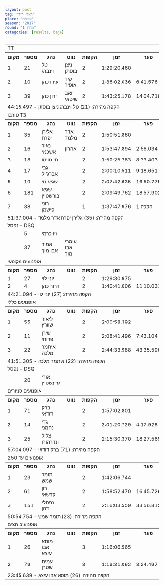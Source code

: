 ```yaml
---
layout: post
tag: "ראלי רייד"
place: "צאלים"
season: "2017"
round: "מרוץ 1"
categories: [results, baja]
---
```

<table class="line_color">
    <tr>
        <td  colspan="99" class="title_font">TT</td>
    </tr>
    <tr class="rnkh_bkcolor">
        <th class="rnkh_font">מקום</th>
        <th class="rnkh_font">מספר</th>
        <th class="rnkh_font">נהג</th>
        <th class="rnkh_font">נווט</th>
        <th class="rnkh_font">הקפות</th>
        <th class="rnkh_font">זמן</th>
        <th class="rnkh_font">פער</th>
        <th class="rnkh_font">הקפה מהירה</th>
    </tr>
    <tr class="rnk_bkcolor">
        <td class="rnk_font">1</td>
        <td class="rnk_font">21</td>
        <td class="rnk_font">טל וינברג</td>
        <td class="rnk_font">ניצן בוסתן</td>
        <td class="rnk_font">2</td>
        <td class="rnk_font">1:29:20.460</td>
        <td class="rnk_font"></td>
        <td class="rnk_font">44:15.497</td>
    </tr>
    <tr class="rnk_bkcolor">
        <td class="rnk_font">2</td>
        <td class="rnk_font">10</td>
        <td class="rnk_font">עידו כהן</td>
        <td class="rnk_font">קיד אופיר</td>
        <td class="rnk_font">2</td>
        <td class="rnk_font">1:36:02.036</td>
        <td class="rnk_font">6:41.576</td>
        <td class="rnk_font">46:43.614</td>
    </tr>
    <tr class="rnk_bkcolor">
        <td class="rnk_font">3</td>
        <td class="rnk_font">39</td>
        <td class="rnk_font">ירון כהן</td>
        <td class="rnk_font">יואב שיטאי</td>
        <td class="rnk_font">2</td>
        <td class="rnk_font">1:43:25.178</td>
        <td class="rnk_font">14:04.718</td>
        <td class="rnk_font">49:26.909</td>
    </tr>
    <tr>
        <td  colspan="99" class="comment_font">הקפה מהירה: (21)  טל וינברג ניצן בוסתן - 44:15.497</td>
    </tr>
    <tr>
        <td  colspan="99" class="title_font">טורבו T3</td>
    </tr>
    <tr class="rnkh_bkcolor">
        <th class="rnkh_font">מקום</th>
        <th class="rnkh_font">מספר</th>
        <th class="rnkh_font">נהג</th>
        <th class="rnkh_font">נווט</th>
        <th class="rnkh_font">הקפות</th>
        <th class="rnkh_font">זמן</th>
        <th class="rnkh_font">פער</th>
        <th class="rnkh_font">הקפה מהירה</th>
    </tr>
    <tr class="rnk_bkcolor">
        <td class="rnk_font">1</td>
        <td class="rnk_font">35</td>
        <td class="rnk_font">אלירן יפרח</td>
        <td class="rnk_font">אדר מלמד</td>
        <td class="rnk_font">2</td>
        <td class="rnk_font">1:50:51.860</td>
        <td class="rnk_font"></td>
        <td class="rnk_font">51:37.004</td>
    </tr>
    <tr class="rnk_bkcolor">
        <td class="rnk_font">2</td>
        <td class="rnk_font">16</td>
        <td class="rnk_font">נאור אשכנזי</td>
        <td class="rnk_font">אהרון</td>
        <td class="rnk_font">2</td>
        <td class="rnk_font">1:53:47.894</td>
        <td class="rnk_font">2:56.034</td>
        <td class="rnk_font">56:30.613</td>
    </tr>
    <tr class="rnk_bkcolor">
        <td class="rnk_font">3</td>
        <td class="rnk_font">18</td>
        <td class="rnk_font">חי טויטו</td>
        <td class="rnk_font"></td>
        <td class="rnk_font">2</td>
        <td class="rnk_font">1:59:25.263</td>
        <td class="rnk_font">8:33.403</td>
        <td class="rnk_font">56:07.132</td>
    </tr>
    <tr class="rnk_bkcolor">
        <td class="rnk_font">4</td>
        <td class="rnk_font">17</td>
        <td class="rnk_font">גבי אברג'יל</td>
        <td class="rnk_font"></td>
        <td class="rnk_font">2</td>
        <td class="rnk_font">2:00:10.511</td>
        <td class="rnk_font">9:18.651</td>
        <td class="rnk_font">51:54.693</td>
    </tr>
    <tr class="rnk_bkcolor">
        <td class="rnk_font">5</td>
        <td class="rnk_font">19</td>
        <td class="rnk_font">שגיא נוי</td>
        <td class="rnk_font"></td>
        <td class="rnk_font">2</td>
        <td class="rnk_font">2:07:42.635</td>
        <td class="rnk_font">16:50.775</td>
        <td class="rnk_font">57:01.563</td>
    </tr>
    <tr class="rnk_bkcolor">
        <td class="rnk_font">6</td>
        <td class="rnk_font">181</td>
        <td class="rnk_font">שגיא בורשטיין</td>
        <td class="rnk_font"></td>
        <td class="rnk_font">2</td>
        <td class="rnk_font">2:09:49.762</td>
        <td class="rnk_font">18:57.902</td>
        <td class="rnk_font">57:57.042</td>
    </tr>
    <tr class="rnk_bkcolor">
        <td class="rnk_font">7</td>
        <td class="rnk_font">38</td>
        <td class="rnk_font">רוני פישמן</td>
        <td class="rnk_font"></td>
        <td class="rnk_font">1</td>
        <td class="rnk_font">1:37:47.976</td>
        <td class="rnk_font">1 הקפה</td>
        <td class="rnk_font">1:37:47.976</td>
    </tr>
    <tr>
        <td  colspan="99" class="comment_font">הקפה מהירה: (35)  אלירן יפרח אדר מלמד - 51:37.004</td>
    </tr>
    <tr>
        <td colspan="99" class="subtitle_font">נפסל - DSQ</td>
    </tr>
    <tr class="rnk_bkcolor">
        <td class="rnk_font"></td>
        <td class="rnk_font">5</td>
        <td class="rnk_font">זיו כרמי</td>
        <td class="rnk_font"></td>
        <td class="rnk_font"></td>
        <td class="rnk_font"></td>
        <td class="rnk_font"></td>
        <td class="rnk_font"></td>
    </tr>
    <tr class="rnk_bkcolor">
        <td class="rnk_font"></td>
        <td class="rnk_font">37</td>
        <td class="rnk_font">אמיר אבו מוך</td>
        <td class="rnk_font">עומרי אבו מוך</td>
        <td class="rnk_font"></td>
        <td class="rnk_font"></td>
        <td class="rnk_font"></td>
        <td class="rnk_font"></td>
    </tr>
    <tr>
        <td  colspan="99" class="title_font">אופנועים מקצועי</td>
    </tr>
    <tr class="rnkh_bkcolor">
        <th class="rnkh_font">מקום</th>
        <th class="rnkh_font">מספר</th>
        <th class="rnkh_font">נהג</th>
        <th class="rnkh_font">נווט</th>
        <th class="rnkh_font">הקפות</th>
        <th class="rnkh_font">זמן</th>
        <th class="rnkh_font">פער</th>
        <th class="rnkh_font">הקפה מהירה</th>
    </tr>
    <tr class="rnk_bkcolor">
        <td class="rnk_font">1</td>
        <td class="rnk_font">27</td>
        <td class="rnk_font">יוני לוי</td>
        <td class="rnk_font"></td>
        <td class="rnk_font">2</td>
        <td class="rnk_font">1:29:30.975</td>
        <td class="rnk_font"></td>
        <td class="rnk_font">44:21.094</td>
    </tr>
    <tr class="rnk_bkcolor">
        <td class="rnk_font">2</td>
        <td class="rnk_font">4</td>
        <td class="rnk_font">דרור כהן</td>
        <td class="rnk_font"></td>
        <td class="rnk_font">2</td>
        <td class="rnk_font">1:40:41.006</td>
        <td class="rnk_font">11:10.031</td>
        <td class="rnk_font">49:11.239</td>
    </tr>
    <tr>
        <td  colspan="99" class="comment_font">הקפה מהירה: (27)  יוני לוי  - 44:21.094</td>
    </tr>
    <tr>
        <td  colspan="99" class="title_font">אופנועים כללי</td>
    </tr>
    <tr class="rnkh_bkcolor">
        <th class="rnkh_font">מקום</th>
        <th class="rnkh_font">מספר</th>
        <th class="rnkh_font">נהג</th>
        <th class="rnkh_font">נווט</th>
        <th class="rnkh_font">הקפות</th>
        <th class="rnkh_font">זמן</th>
        <th class="rnkh_font">פער</th>
        <th class="rnkh_font">הקפה מהירה</th>
    </tr>
    <tr class="rnk_bkcolor">
        <td class="rnk_font">1</td>
        <td class="rnk_font">55</td>
        <td class="rnk_font">ליאור שוורץ</td>
        <td class="rnk_font"></td>
        <td class="rnk_font">2</td>
        <td class="rnk_font">2:00:58.392</td>
        <td class="rnk_font"></td>
        <td class="rnk_font">1:00:24.711</td>
    </tr>
    <tr class="rnk_bkcolor">
        <td class="rnk_font">2</td>
        <td class="rnk_font">11</td>
        <td class="rnk_font">שירן פרוחי</td>
        <td class="rnk_font"></td>
        <td class="rnk_font">2</td>
        <td class="rnk_font">2:08:41.496</td>
        <td class="rnk_font">7:43.104</td>
        <td class="rnk_font">1:04:15.368</td>
    </tr>
    <tr class="rnk_bkcolor">
        <td class="rnk_font">3</td>
        <td class="rnk_font">22</td>
        <td class="rnk_font">איתמר מלכה</td>
        <td class="rnk_font"></td>
        <td class="rnk_font">2</td>
        <td class="rnk_font">2:44:33.988</td>
        <td class="rnk_font">43:35.596</td>
        <td class="rnk_font">41:51.305</td>
    </tr>
    <tr>
        <td  colspan="99" class="comment_font">הקפה מהירה: (22)  איתמר מלכה  - 41:51.305</td>
    </tr>
    <tr>
        <td colspan="99" class="subtitle_font">נפסל - DSQ</td>
    </tr>
    <tr class="rnk_bkcolor">
        <td class="rnk_font"></td>
        <td class="rnk_font">20</td>
        <td class="rnk_font">אורי גרינשטיין</td>
        <td class="rnk_font"></td>
        <td class="rnk_font"></td>
        <td class="rnk_font"></td>
        <td class="rnk_font"></td>
        <td class="rnk_font"></td>
    </tr>
    <tr>
        <td  colspan="99" class="title_font">אופנועים סניורים</td>
    </tr>
    <tr class="rnkh_bkcolor">
        <th class="rnkh_font">מקום</th>
        <th class="rnkh_font">מספר</th>
        <th class="rnkh_font">נהג</th>
        <th class="rnkh_font">נווט</th>
        <th class="rnkh_font">הקפות</th>
        <th class="rnkh_font">זמן</th>
        <th class="rnkh_font">פער</th>
        <th class="rnkh_font">הקפה מהירה</th>
    </tr>
    <tr class="rnk_bkcolor">
        <td class="rnk_font">1</td>
        <td class="rnk_font">71</td>
        <td class="rnk_font">ברק דודאי</td>
        <td class="rnk_font"></td>
        <td class="rnk_font">2</td>
        <td class="rnk_font">1:57:02.801</td>
        <td class="rnk_font"></td>
        <td class="rnk_font">57:04.097</td>
    </tr>
    <tr class="rnk_bkcolor">
        <td class="rnk_font">2</td>
        <td class="rnk_font">14</td>
        <td class="rnk_font">גדי נחמני</td>
        <td class="rnk_font"></td>
        <td class="rnk_font">2</td>
        <td class="rnk_font">2:01:20.729</td>
        <td class="rnk_font">4:17.928</td>
        <td class="rnk_font">1:00:03.311</td>
    </tr>
    <tr class="rnk_bkcolor">
        <td class="rnk_font">3</td>
        <td class="rnk_font">25</td>
        <td class="rnk_font">צליל ונדרהורן</td>
        <td class="rnk_font"></td>
        <td class="rnk_font">2</td>
        <td class="rnk_font">2:15:30.370</td>
        <td class="rnk_font">18:27.569</td>
        <td class="rnk_font">1:06:49.200</td>
    </tr>
    <tr>
        <td  colspan="99" class="comment_font">הקפה מהירה: (71)  ברק דודאי  - 57:04.097</td>
    </tr>
    <tr>
        <td  colspan="99" class="title_font">אופנועים עד 250</td>
    </tr>
    <tr class="rnkh_bkcolor">
        <th class="rnkh_font">מקום</th>
        <th class="rnkh_font">מספר</th>
        <th class="rnkh_font">נהג</th>
        <th class="rnkh_font">נווט</th>
        <th class="rnkh_font">הקפות</th>
        <th class="rnkh_font">זמן</th>
        <th class="rnkh_font">פער</th>
        <th class="rnkh_font">הקפה מהירה</th>
    </tr>
    <tr class="rnk_bkcolor">
        <td class="rnk_font">1</td>
        <td class="rnk_font">23</td>
        <td class="rnk_font">תומר שמש</td>
        <td class="rnk_font"></td>
        <td class="rnk_font">2</td>
        <td class="rnk_font">1:42:06.744</td>
        <td class="rnk_font"></td>
        <td class="rnk_font">50:54.754</td>
    </tr>
    <tr class="rnk_bkcolor">
        <td class="rnk_font">2</td>
        <td class="rnk_font">61</td>
        <td class="rnk_font">רון קדשאי</td>
        <td class="rnk_font"></td>
        <td class="rnk_font">2</td>
        <td class="rnk_font">1:58:52.470</td>
        <td class="rnk_font">16:45.726</td>
        <td class="rnk_font">57:29.610</td>
    </tr>
    <tr class="rnk_bkcolor">
        <td class="rnk_font">3</td>
        <td class="rnk_font">151</td>
        <td class="rnk_font">נפתלי דהן</td>
        <td class="rnk_font"></td>
        <td class="rnk_font">2</td>
        <td class="rnk_font">2:16:03.559</td>
        <td class="rnk_font">33:56.815</td>
        <td class="rnk_font">1:07:20.986</td>
    </tr>
    <tr>
        <td  colspan="99" class="comment_font">הקפה מהירה: (23)  תומר שמש  - 50:54.754</td>
    </tr>
    <tr>
        <td  colspan="99" class="title_font">אופנועים חצים</td>
    </tr>
    <tr class="rnkh_bkcolor">
        <th class="rnkh_font">מקום</th>
        <th class="rnkh_font">מספר</th>
        <th class="rnkh_font">נהג</th>
        <th class="rnkh_font">נווט</th>
        <th class="rnkh_font">הקפות</th>
        <th class="rnkh_font">זמן</th>
        <th class="rnkh_font">פער</th>
        <th class="rnkh_font">הקפה מהירה</th>
    </tr>
    <tr class="rnk_bkcolor">
        <td class="rnk_font">1</td>
        <td class="rnk_font">26</td>
        <td class="rnk_font">מוסא אבו עיצא</td>
        <td class="rnk_font"></td>
        <td class="rnk_font">3</td>
        <td class="rnk_font">1:16:06.565</td>
        <td class="rnk_font"></td>
        <td class="rnk_font">23:45.639</td>
    </tr>
    <tr class="rnk_bkcolor">
        <td class="rnk_font">2</td>
        <td class="rnk_font">79</td>
        <td class="rnk_font">עמית שטרן</td>
        <td class="rnk_font"></td>
        <td class="rnk_font">3</td>
        <td class="rnk_font">1:19:31.062</td>
        <td class="rnk_font">3:24.497</td>
        <td class="rnk_font">25:43.261</td>
    </tr>
    <tr>
        <td  colspan="99" class="comment_font">הקפה מהירה: (26)  מוסא אבו עיצא  - 23:45.639</td>
    </tr>
</table>
